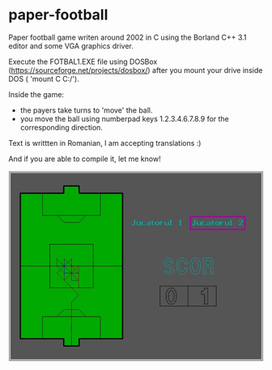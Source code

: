 # paper-football
Paper football game writen around 2002 in C using the Borland C++ 3.1 editor and some VGA graphics driver.

Execute the FOTBAL1.EXE file using DOSBox (https://sourceforge.net/projects/dosbox/) after you mount your drive inside DOS ( 'mount C C:/').

Inside the game:

- the payers take turns to 'move' the ball.
- you move the ball using numberpad keys 1.2.3.4.6.7.8.9 for the corresponding direction.

Text is writtten in Romanian, I am accepting translations :)

And if you are able to compile it, let me know!


![game screen](https://github.com/vladtraistaru/paper-football/blob/main/Screenshot1.jpg?raw=true)
